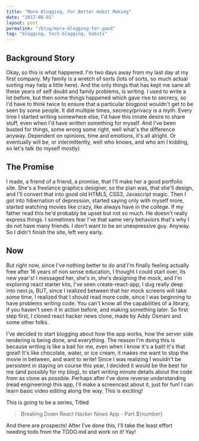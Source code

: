 ```yaml
---
title: "More Blogging, For Better Habit Making"
date: "2017-08-01"
layout: post
permalink: "/blog/more-blogging-for-good"
tag: "blogging, tech-blogging, habits"
---
```


## Background Story

Okay, so this is what happened. I'm two days away from my last day at my first company. My family is a wretch of sorts (lots of sorts, so much actual _sorting_ may help a little here). And the only things that has kept me sane all these years of self doubt and family problems, is writing. I used to write a lot before, but then some things happened which gave rise to secrecy, so I'd have to think twice to ensure that a particular blogpost wouldn't get to be seen by some people. It did multiple times, secrecy/privacy is a myth. Every time I started writing somewhere else, I'd have this innate desire to share stuff, even when I'd have written something for myself. And I've been busted for things, some wrong some right, well what's the difference anyway. Dependent on opinions, time and emotions, it's all alright. Or eventually will be, or intermittently, well who knows, and who am I kidding, so let's talk (to myself mostly)

## The Promise

I made, a friend of a friend, a promise, that I'll make her a good portfolio site. She's a freelance graphics designer, so the plan was, that she'll design, and I'll convert that into good old HTML5, CSS3, Javascript magic. Then I got into hibernation of depression, started saying only with myself more, started watching movies like crazy, like always have in the college. If my father read this he'd probably be upset but not so much. He doesn't really express things. I sometimes fear I've that same very behaviors that's why I do not have many friends. I don't want to be an unexpressive guy. Anyway. So I didn't finish the site, left very early.

## Now

But right now, since I've nothing better to do and I'm finally feeling actually free after 16 years of non sense education, I thought I could start over, its new year's! I messaged her, she's in, she's designing the mock, and I'm exploring react starter kits, I've seen create-react-app, I dug really deep into next.js, BUT, since I realized between that her mock screens will take some time, I realized that I should read more code, since I was beginning to have problems writing code. You can't know all the capabilities of a library, if you haven't seen it in action before, and making something later. So first step first, I cloned react hacker news clone, made by Addy Osmani and some other folks.

I've decided to start blogging about how the app works, how the server side rendering is being done, and everything. The reason I'm doing this is because writing is like a bait for me, even when I know it's a bait! It's that great! It's like chocolate, water, or ice cream, it makes me want to stop the movie in between, and want to write! Since I was realizing I wouldn't be persistent in staying on course this year, I decided it would be the best for me (and possibly for my blog), to start writing minute details about the code from as clone as possible. Perhaps after I've done reverse understanding (read engineering) this app, I'll make a screencast about it, just for fun! I can learn basic video editing along the way. This is exciting!

This is going to be a series, Titled

> Breaking Down React Hacker News App - Part ${number}

And there are prospects! After I've done this, I'll take the least effort needing todo from the TODO.md and work on it! Yay! 
